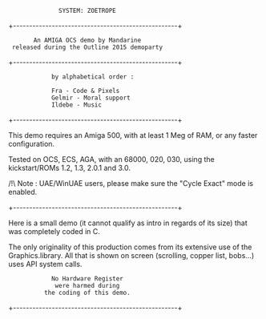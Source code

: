                   SYSTEM: ZOETROPE

+---------------------------------------------------+

           An AMIGA OCS demo by Mandarine
     released during the Outline 2015 demoparty
 
+---------------------------------------------------+

                by alphabetical order :

                Fra - Code & Pixels
                Gelmir - Moral support
                Ildebe - Music

+---------------------------------------------------+

This demo requires an Amiga 500, with at least 1 Meg
of RAM, or any faster configuration.

Tested on OCS, ECS, AGA, with an 68000, 020, 030,
using the kickstart/ROMs 1.2, 1.3, 2.0.1 and 3.0.
         
/!\ Note  :  UAE/WinUAE  users,  please   make   sure
the  "Cycle  Exact"  mode  is  enabled.

+---------------------------------------------------+

Here is a small demo (it  cannot  qualify as intro in
regards of its size) that was completely coded in C.

The only originality of this production comes from its
extensive  use  of  the  Graphics.library. All that is
shown  on  screen  (scrolling,  copper list,  bobs...)
uses API system calls.

                No Hardware Register
                 were harmed during
              the coding of this demo.

+---------------------------------------------------+
